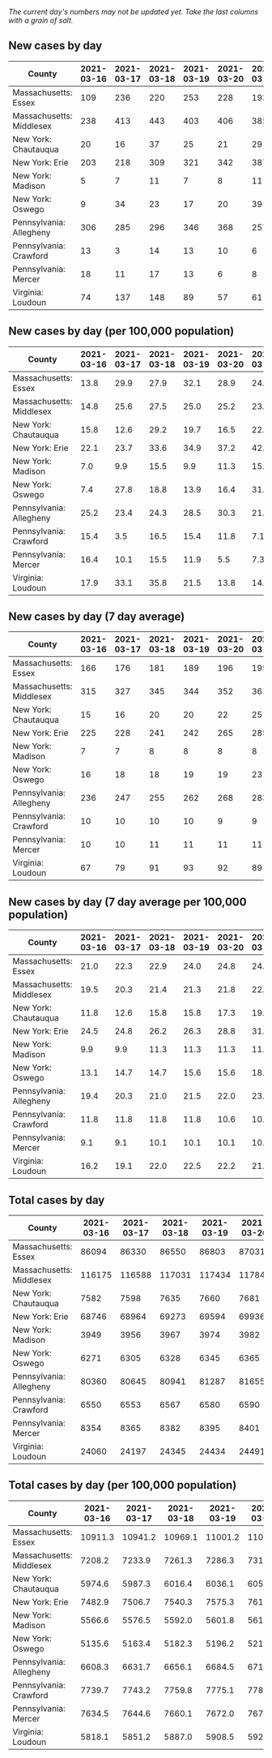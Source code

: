 _The current day's numbers may not be updated yet. Take the last columns with a grain of salt._
## New cases by day

| County | 2021-03-16 | 2021-03-17 | 2021-03-18 | 2021-03-19 | 2021-03-20 | 2021-03-21 | 2021-03-22 |
| --- | --- | --- | --- | --- | --- | --- | --- |
| Massachusetts: Essex | 109 | 236 | 220 | 253 | 228 | 193 |  |
| Massachusetts: Middlesex | 238 | 413 | 443 | 403 | 406 | 385 |  |
| New York: Chautauqua | 20 | 16 | 37 | 25 | 21 | 29 |  |
| New York: Erie | 203 | 218 | 309 | 321 | 342 | 387 |  |
| New York: Madison | 5 | 7 | 11 | 7 | 8 | 11 |  |
| New York: Oswego | 9 | 34 | 23 | 17 | 20 | 39 |  |
| Pennsylvania: Allegheny | 306 | 285 | 296 | 346 | 368 | 257 | 168 |
| Pennsylvania: Crawford | 13 | 3 | 14 | 13 | 10 | 6 | 1 |
| Pennsylvania: Mercer | 18 | 11 | 17 | 13 | 6 | 8 | 2 |
| Virginia: Loudoun | 74 | 137 | 148 | 89 | 57 | 61 | 51 |

## New cases by day (per 100,000 population)

| County | 2021-03-16 | 2021-03-17 | 2021-03-18 | 2021-03-19 | 2021-03-20 | 2021-03-21 | 2021-03-22 |
| --- | --- | --- | --- | --- | --- | --- | --- |
| Massachusetts: Essex | 13.8 | 29.9 | 27.9 | 32.1 | 28.9 | 24.5 |  |
| Massachusetts: Middlesex | 14.8 | 25.6 | 27.5 | 25.0 | 25.2 | 23.9 |  |
| New York: Chautauqua | 15.8 | 12.6 | 29.2 | 19.7 | 16.5 | 22.9 |  |
| New York: Erie | 22.1 | 23.7 | 33.6 | 34.9 | 37.2 | 42.1 |  |
| New York: Madison | 7.0 | 9.9 | 15.5 | 9.9 | 11.3 | 15.5 |  |
| New York: Oswego | 7.4 | 27.8 | 18.8 | 13.9 | 16.4 | 31.9 |  |
| Pennsylvania: Allegheny | 25.2 | 23.4 | 24.3 | 28.5 | 30.3 | 21.1 | 13.8 |
| Pennsylvania: Crawford | 15.4 | 3.5 | 16.5 | 15.4 | 11.8 | 7.1 | 1.2 |
| Pennsylvania: Mercer | 16.4 | 10.1 | 15.5 | 11.9 | 5.5 | 7.3 | 1.8 |
| Virginia: Loudoun | 17.9 | 33.1 | 35.8 | 21.5 | 13.8 | 14.8 | 12.3 |

## New cases by day (7 day average)

| County | 2021-03-16 | 2021-03-17 | 2021-03-18 | 2021-03-19 | 2021-03-20 | 2021-03-21 | 2021-03-22 |
| --- | --- | --- | --- | --- | --- | --- | --- |
| Massachusetts: Essex | 166 | 176 | 181 | 189 | 196 | 195 |  |
| Massachusetts: Middlesex | 315 | 327 | 345 | 344 | 352 | 361 |  |
| New York: Chautauqua | 15 | 16 | 20 | 20 | 22 | 25 |  |
| New York: Erie | 225 | 228 | 241 | 242 | 265 | 285 |  |
| New York: Madison | 7 | 7 | 8 | 8 | 8 | 8 |  |
| New York: Oswego | 16 | 18 | 18 | 19 | 19 | 23 |  |
| Pennsylvania: Allegheny | 236 | 247 | 255 | 262 | 268 | 283 | 289 |
| Pennsylvania: Crawford | 10 | 10 | 10 | 10 | 9 | 9 | 9 |
| Pennsylvania: Mercer | 10 | 10 | 11 | 11 | 11 | 11 | 11 |
| Virginia: Loudoun | 67 | 79 | 91 | 93 | 92 | 89 | 88 |

## New cases by day (7 day average per 100,000 population)

| County | 2021-03-16 | 2021-03-17 | 2021-03-18 | 2021-03-19 | 2021-03-20 | 2021-03-21 | 2021-03-22 |
| --- | --- | --- | --- | --- | --- | --- | --- |
| Massachusetts: Essex | 21.0 | 22.3 | 22.9 | 24.0 | 24.8 | 24.7 |  |
| Massachusetts: Middlesex | 19.5 | 20.3 | 21.4 | 21.3 | 21.8 | 22.4 |  |
| New York: Chautauqua | 11.8 | 12.6 | 15.8 | 15.8 | 17.3 | 19.7 |  |
| New York: Erie | 24.5 | 24.8 | 26.2 | 26.3 | 28.8 | 31.0 |  |
| New York: Madison | 9.9 | 9.9 | 11.3 | 11.3 | 11.3 | 11.3 |  |
| New York: Oswego | 13.1 | 14.7 | 14.7 | 15.6 | 15.6 | 18.8 |  |
| Pennsylvania: Allegheny | 19.4 | 20.3 | 21.0 | 21.5 | 22.0 | 23.3 | 23.8 |
| Pennsylvania: Crawford | 11.8 | 11.8 | 11.8 | 11.8 | 10.6 | 10.6 | 10.6 |
| Pennsylvania: Mercer | 9.1 | 9.1 | 10.1 | 10.1 | 10.1 | 10.1 | 10.1 |
| Virginia: Loudoun | 16.2 | 19.1 | 22.0 | 22.5 | 22.2 | 21.5 | 21.3 |

## Total cases by day

| County | 2021-03-16 | 2021-03-17 | 2021-03-18 | 2021-03-19 | 2021-03-20 | 2021-03-21 | 2021-03-22 |
| --- | --- | --- | --- | --- | --- | --- | --- |
| Massachusetts: Essex | 86094 | 86330 | 86550 | 86803 | 87031 | 87224 |  |
| Massachusetts: Middlesex | 116175 | 116588 | 117031 | 117434 | 117840 | 118225 |  |
| New York: Chautauqua | 7582 | 7598 | 7635 | 7660 | 7681 | 7710 |  |
| New York: Erie | 68746 | 68964 | 69273 | 69594 | 69936 | 70323 |  |
| New York: Madison | 3949 | 3956 | 3967 | 3974 | 3982 | 3993 |  |
| New York: Oswego | 6271 | 6305 | 6328 | 6345 | 6365 | 6404 |  |
| Pennsylvania: Allegheny | 80360 | 80645 | 80941 | 81287 | 81655 | 81912 | 82080 |
| Pennsylvania: Crawford | 6550 | 6553 | 6567 | 6580 | 6590 | 6596 | 6597 |
| Pennsylvania: Mercer | 8354 | 8365 | 8382 | 8395 | 8401 | 8409 | 8411 |
| Virginia: Loudoun | 24060 | 24197 | 24345 | 24434 | 24491 | 24552 | 24603 |

## Total cases by day (per 100,000 population)

| County | 2021-03-16 | 2021-03-17 | 2021-03-18 | 2021-03-19 | 2021-03-20 | 2021-03-21 | 2021-03-22 |
| --- | --- | --- | --- | --- | --- | --- | --- |
| Massachusetts: Essex | 10911.3 | 10941.2 | 10969.1 | 11001.2 | 11030.1 | 11054.5 |  |
| Massachusetts: Middlesex | 7208.2 | 7233.9 | 7261.3 | 7286.3 | 7311.5 | 7335.4 |  |
| New York: Chautauqua | 5974.6 | 5987.3 | 6016.4 | 6036.1 | 6052.7 | 6075.5 |  |
| New York: Erie | 7482.9 | 7506.7 | 7540.3 | 7575.3 | 7612.5 | 7654.6 |  |
| New York: Madison | 5566.6 | 5576.5 | 5592.0 | 5601.8 | 5613.1 | 5628.6 |  |
| New York: Oswego | 5135.6 | 5163.4 | 5182.3 | 5196.2 | 5212.6 | 5244.5 |  |
| Pennsylvania: Allegheny | 6608.3 | 6631.7 | 6656.1 | 6684.5 | 6714.8 | 6735.9 | 6749.8 |
| Pennsylvania: Crawford | 7739.7 | 7743.2 | 7759.8 | 7775.1 | 7786.9 | 7794.0 | 7795.2 |
| Pennsylvania: Mercer | 7634.5 | 7644.6 | 7660.1 | 7672.0 | 7677.5 | 7684.8 | 7686.6 |
| Virginia: Loudoun | 5818.1 | 5851.2 | 5887.0 | 5908.5 | 5922.3 | 5937.0 | 5949.4 |
